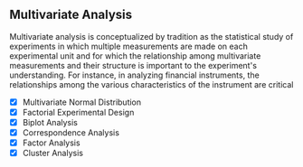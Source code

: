 ## Multivariate Analysis
Multivariate analysis is conceptualized by tradition as the statistical study of experiments in which multiple measurements are made on each experimental unit and for which the relationship among multivariate measurements and their structure is important to the experiment's understanding. For instance, in analyzing financial instruments, the relationships among the various characteristics of the instrument are critical

- [x] Multivariate Normal Distribution
- [x] Factorial Experimental Design
- [x] Biplot Analysis
- [x] Correspondence Analysis
- [x] Factor Analysis
- [x] Cluster Analysis
